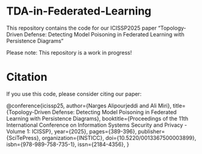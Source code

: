 # TDA-in-Federated-Learning

This repository contains the code for our ICISSP2025 paper “Topology-Driven Defense: Detecting Model Poisoning in Federated
Learning with Persistence Diagrams“ 

Please note: This repository is a work in progress!

# Citation


If you use this code, please consider citing our paper:

@conference{icissp25,
author={Narges Alipourjeddi and Ali Miri},
title={Topology-Driven Defense: Detecting Model Poisoning in Federated Learning with Persistence Diagrams},
booktitle={Proceedings of the 11th International Conference on Information Systems Security and Privacy - Volume 1: ICISSP},
year={2025},
pages={389-396},
publisher={SciTePress},
organization={INSTICC},
doi={10.5220/0013367500003899},
isbn={978-989-758-735-1},
issn={2184-4356},
}
